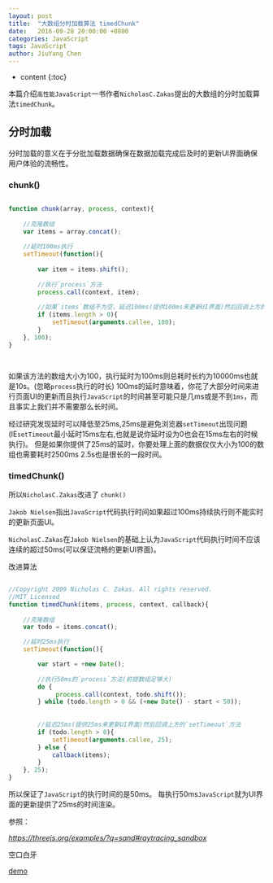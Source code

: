 ```yaml
---
layout: post
title:  "大数组分时加载算法 timedChunk"
date:   2016-09-28 20:00:00 +0800
categories: JavaScript
tags: JavaScript
author: JiuYang Chen
---
```


* content
{:toc}


本篇介绍`高性能JavaScript`一书作者`NicholasC.Zakas`提出的大数组的分时加载算法`timedChunk`。





## 分时加载

分时加载的意义在于分批加载数据确保在数据加载完成后及时的更新UI界面确保用户体验的流畅性。

### chunk()


```js

function chunk(array, process, context){
    
    //克隆数组
    var items = array.concat();   
    
    //延时100ms执行
    setTimeout(function(){
        
        var item = items.shift();
        
        //执行`process`方法
        process.call(context, item);
  
        //如果`items`数组不为空，延迟100ms(提供100ms来更新UI界面)然后回调上方的`setTimeout`函数
        if (items.length > 0){
            setTimeout(arguments.callee, 100);
        }
    }, 100);
}




```

如果该方法的数组大小为100，执行延时为100ms则总耗时长约为10000ms也就是10s。(忽略`process`执行的时长)
100ms的延时意味着，你花了大部分时间来进行页面UI的更新而且执行`JavaScript`的时间甚至可能只是几ms或是不到`1ms`，而且事实上我们并不需要那么长时间。

经过研究发现延时可以降低至25ms,25ms是避免浏览器`setTimeout`出现问题(IE`setTimeout`最小延时15ms左右,也就是说你延时设为0也会在15ms左右的时候执行)。
但是如果你提供了25ms的延时，你要处理上面的数据仅仅大小为100的数组也需要耗时2500ms 2.5s也是很长的一段时间。


### timedChunk()

所以`NicholasC.Zakas`改进了 `chunk()`

`Jakob Nielsen`指出`JavaScript`代码执行时间如果超过100ms持续执行则不能实时的更新页面UI。


`NicholasC.Zakas`在`Jakob Nielsen`的基础上认为`JavaScript`代码执行时间不应该连续的超过50ms(可以保证流畅的更新UI界面)。


改进算法

```js

//Copyright 2009 Nicholas C. Zakas. All rights reserved.
//MIT Licensed
function timedChunk(items, process, context, callback){
    
    //克隆数组
    var todo = items.concat(); 

    //延时25ms执行
    setTimeout(function(){

        var start = +new Date();
        
        //执行50ms的`process`方法(前提数组足够大)
        do {
             process.call(context, todo.shift());
        } while (todo.length > 0 && (+new Date() - start < 50));
        
        
        //延迟25ms(提供25ms来更新UI界面)然后回调上方的`setTimeout`方法
        if (todo.length > 0){
            setTimeout(arguments.callee, 25);
        } else {
            callback(items);
        }
    }, 25);
}

```

所以保证了`JavaScript`的执行时间的是50ms。
每执行50ms`JavaScript`就为UI界面的更新提供了25ms的时间渲染。


参照：

*https://threejs.org/examples/?q=sand#raytracing_sandbox*

空口白牙

[demo](https://chenjy1225.github.io/source/JavaScript-timedChunk.html)






